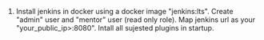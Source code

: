 1. Install jenkins in docker using a docker image "jenkins:lts".
Create "admin" user and "mentor" user (read only role). Map jenkins url as your "your_public_ip>:8080". Intall all sujested plugins in startup. 
